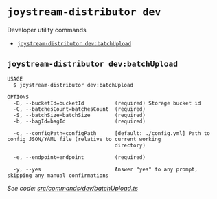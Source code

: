 `joystream-distributor dev`
===========================

Developer utility commands

* [`joystream-distributor dev:batchUpload`](#joystream-distributor-devbatchupload)

## `joystream-distributor dev:batchUpload`

```
USAGE
  $ joystream-distributor dev:batchUpload

OPTIONS
  -B, --bucketId=bucketId          (required) Storage bucket id
  -C, --batchesCount=batchesCount  (required)
  -S, --batchSize=batchSize        (required)
  -b, --bagId=bagId                (required)

  -c, --configPath=configPath      [default: ./config.yml] Path to config JSON/YAML file (relative to current working
                                   directory)

  -e, --endpoint=endpoint          (required)

  -y, --yes                        Answer "yes" to any prompt, skipping any manual confirmations
```

_See code: [src/commands/dev/batchUpload.ts](https://github.com/Joystream/joystream/blob/v0.1.1/src/commands/dev/batchUpload.ts)_
